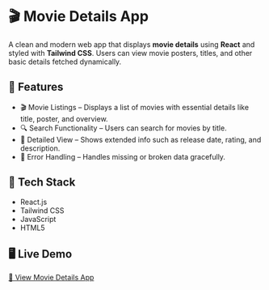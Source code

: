 # 🎬 Movie Details App

A clean and modern web app that displays **movie details** using **React** and styled with **Tailwind CSS**. Users can view movie posters, titles, and other basic details fetched dynamically.


## 🔹 Features

- 🎬 Movie Listings – Displays a list of movies with essential details like title, poster, and overview.
- 🔍 Search Functionality – Users can search for movies by title.
- 📄 Detailed View – Shows extended info such as release date, rating, and description.
- 🧪 Error Handling – Handles missing or broken data gracefully.
  

## 🚀 Tech Stack
- React.js
- Tailwind CSS
- JavaScript
- HTML5


## 🖥️ Live Demo
   [🔗 View Movie Details App](https://movie-details-seven.vercel.app/)
